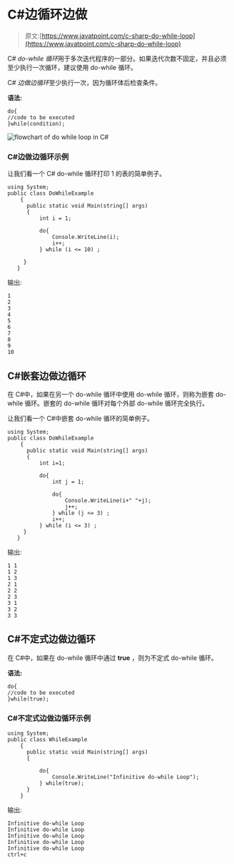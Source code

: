 # C#边循环边做

> 原文:[https://www.javatpoint.com/c-sharp-do-while-loop](https://www.javatpoint.com/c-sharp-do-while-loop)

C# *do-while 循环*用于多次迭代程序的一部分。如果迭代次数不固定，并且必须至少执行一次循环，建议使用 do-while 循环。

C# *边做边循环*至少执行一次，因为循环体后检查条件。

**语法:**

```
do{
//code to be executed
}while(condition);

```

![flowchart of do while loop in C#](../Images/83e58cc5626ff5a1ca970d404d98841c.png)

### C#边做边循环示例

让我们看一个 C# do-while 循环打印 1 的表的简单例子。

```
using System;
public class DoWhileExample
    {
      public static void Main(string[] args)
      {
          int i = 1;

          do{
              Console.WriteLine(i);
              i++;
          } while (i <= 10) ;

     }
   }

```

输出:

```
1
2
3
4
5
6
7
8
9
10

```

## C#嵌套边做边循环

在 C#中，如果在另一个 do-while 循环中使用 do-while 循环，则称为嵌套 do-while 循环。嵌套的 do-while 循环对每个外部 do-while 循环完全执行。

让我们看一个 C#中嵌套 do-while 循环的简单例子。

```
using System;
public class DoWhileExample
    {
      public static void Main(string[] args)
      {
          int i=1;  

          do{
              int j = 1;

              do{
                  Console.WriteLine(i+" "+j);
                  j++;
              } while (j <= 3) ;
              i++;
          } while (i <= 3) ;  
     }
   }

```

输出:

```
1 1
1 2
1 3
2 1
2 2 
2 3
3 1
3 2
3 3

```

## C#不定式边做边循环

在 C#中，如果在 do-while 循环中通过 **true** ，则为不定式 do-while 循环。

**语法:**

```
do{
//code to be executed
}while(true);

```

### C#不定式边做边循环示例

```
using System;
public class WhileExample
    {
      public static void Main(string[] args)
      {

          do{
              Console.WriteLine("Infinitive do-while Loop");
          } while(true); 
      }
    }

```

输出:

```
Infinitive do-while Loop 
Infinitive do-while Loop
Infinitive do-while Loop
Infinitive do-while Loop
Infinitive do-while Loop
ctrl+c

```